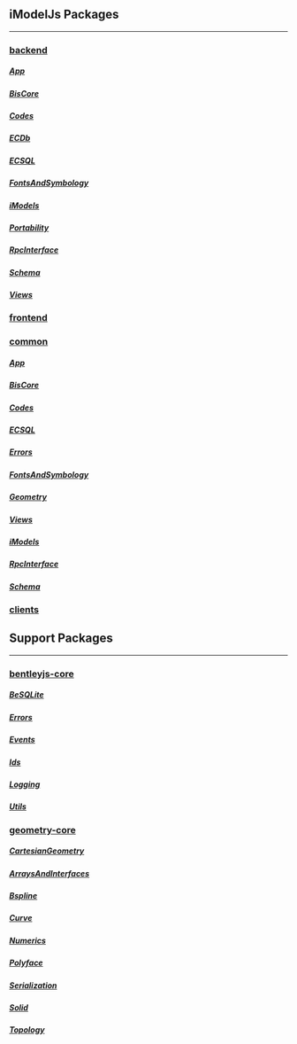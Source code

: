 ## iModelJs Packages
---

### [backend]($backend)
##### [App]($backend:App)
##### [BisCore]($backend:BisCore)
##### [Codes]($backend:Codes)
##### [ECDb]($backend:ECDb)
##### [ECSQL]($backend:ECSQL)
##### [FontsAndSymbology]($backend:FontsAndSymbology)
##### [iModels]($backend:iModels)
##### [Portability]($backend:Portability)
##### [RpcInterface]($backend:RpcInterface)
##### [Schema]($backend:Schema)
##### [Views]($backend:Views)

### [frontend]($frontend)

### [common]($common)
##### [App]($common:App)
##### [BisCore]($common:BisCore)
##### [Codes]($common:Codes)
##### [ECSQL]($common:ECSQL)
##### [Errors]($common:Errors)
##### [FontsAndSymbology]($common:FontsAndSymbology)
##### [Geometry]($common:Geometry)
##### [Views]($common:Views)
##### [iModels]($common:IModels)
##### [RpcInterface]($common:RpcInterface)
##### [Schema]($common:Schema)


### [clients]($clients)

## Support Packages
---
### [bentleyjs-core]($bentleyjs-core)
##### [BeSQLite]($bentleyjs-core:BeSQLite)
##### [Errors]($bentleyjs-core:Errors)
##### [Events]($bentleyjs-core:Events)
##### [Ids]($bentleyjs-core:Ids)
##### [Logging]($bentleyjs-core:Logging)
##### [Utils]($bentleyjs-core:Utils)

### [geometry-core]($geometry-core)
##### [CartesianGeometry]($geometry-core:CartesianGeometry)
##### [ArraysAndInterfaces]($geometry-core:ArraysAndInterfaces)
##### [Bspline]($geometry-core:Bspline)
##### [Curve]($geometry-core:Curve)
##### [Numerics]($geometry-core:Numerics)
##### [Polyface]($geometry-core:Polyface)
##### [Serialization]($geometry-core:Serialization)
##### [Solid]($geometry-core:Solid)
##### [Topology]($geometry-core:Topology)
